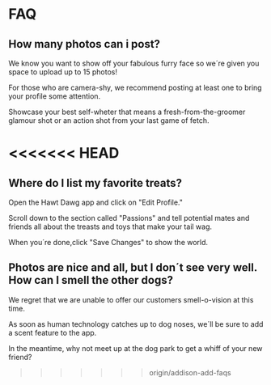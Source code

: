 # FAQ

## How many photos can i post?

We know you want to show off your fabulous furry face so we´re given you space to upload up to 15 photos!

For those who are camera-shy, we recommend posting at least one to bring
your profile some attention.

Showcase your best self-wheter that means a fresh-from-the-groomer glamour shot or an action shot from your last game of fetch. 

<<<<<<< HEAD
=======
## Where do I list my favorite treats?

Open the Hawt Dawg app and click on "Edit Profile."

Scroll down to the section called "Passions" and tell potential mates and friends all about the treasts and toys that make your tail wag.

When you´re done,click "Save Changes" to show the world.

## Photos are nice and all, but I don´t see very well. How can I smell the other dogs?

We regret that we are unable to offer our customers smell-o-vision at this time.

As soon as human technology catches up to dog noses, we´ll be sure to add a scent feature to the app.

In the meantime, why not meet up at the dog park to get a whiff of your new friend?
>>>>>>> origin/addison-add-faqs

